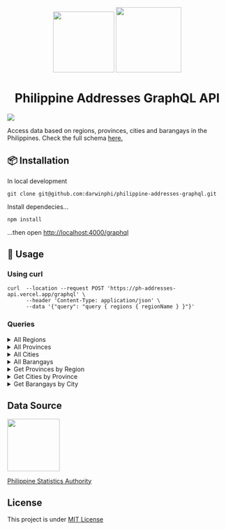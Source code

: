 <div align="center">
  <img src="https://cdn.countryflags.com/thumbs/philippines/flag-round-250.png" width=140>
  <img src="https://upload.wikimedia.org/wikipedia/commons/1/17/GraphQL_Logo.svg" width=150>
</div>

<h1 align="center"/>Philippine Addresses GraphQL API</h1>
<img src="https://img.shields.io/github/deployments/darwinphi/philippine-addresses-graphql/production?label=vercel&logo=vercel&logoColor=white&style=plastic"/>


Access data based on regions, provinces, cities and barangays in the Philippines.
Check the full schema [here.](https://ph-addresses-api.vercel.app/graphql)

## 📦 Installation
In local development
```
git clone git@github.com:darwinphi/philippine-addresses-graphql.git
```
Install dependecies...
```
npm install
```
...then open [http://localhost:4000/graphql](http://localhost:4000/graphql)


## 🔧 Usage
### Using curl
```
curl  --location --request POST 'https://ph-addresses-api.vercel.app/graphql' \
      --header 'Content-Type: application/json' \
      --data '{"query": "query { regions { regionName } }"}'
```
### Queries
<details>
  <summary>All Regions</summary>
  
  ```
  regions {
    regionName
    ...
  }
  ```
</details>
<details>
  <summary>All Provinces</summary>
  
  ```
  provinces {
    provinceName
    ...
  }
  ```
</details>
<details>
  <summary>All Cities</summary>
  
  ```
  cities {
    cityName
    ...
  }
  ```
</details>
<details>
  <summary>All Barangays</summary>
  
  ```
  barangays {
    brgyName
    ...
  }
  ```
</details>
<details>
  <summary>Get Provinces by Region</summary>
  
  ```
  provinceByRegion(regionCode: String!) {
    provinceName
    ...
  }
  ```
</details>
<details>
  <summary>Get Cities by Province</summary>
  
  ```
  citiesByProvince(provinceCode: String!) {
    cityName
    ...
  }
  ```
</details>
<details>
  <summary>Get Barangays by City</summary>
  
  ```
  barangasByCity(cityCode: String!) {
    cityName
    ...
  }
  ```
</details>

## Data Source
[<img src="https://psa.gov.ph/sites/default/files/kmcd/psa%20logo.png" width="120" />](https://psa.gov.ph/)

[Philippine Statistics Authority](https://psa.gov.ph/)

## License
This project is under [MIT License](https://github.com/darwinphi/philippine-addresses-graphql/blob/main/LICENSE.md)
